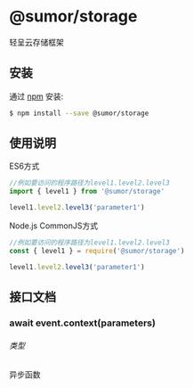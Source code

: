 # @sumor/storage

轻呈云存储框架

## 安装

通过 [npm](https://www.npmjs.com/) 安装:

```sh
$ npm install --save @sumor/storage
```

## 使用说明

ES6方式

```js
//例如要访问的程序路径为level1.level2.level3
import { level1 } from '@sumor/storage'

level1.level2.level3('parameter1')
```

Node.js CommonJS方式

```js
//例如要访问的程序路径为level1.level2.level3
const { level1 } = require('@sumor/storage')

level1.level2.level3('parameter1')
```

## 接口文档

### await event.context(parameters)

###### 类型

异步函数
